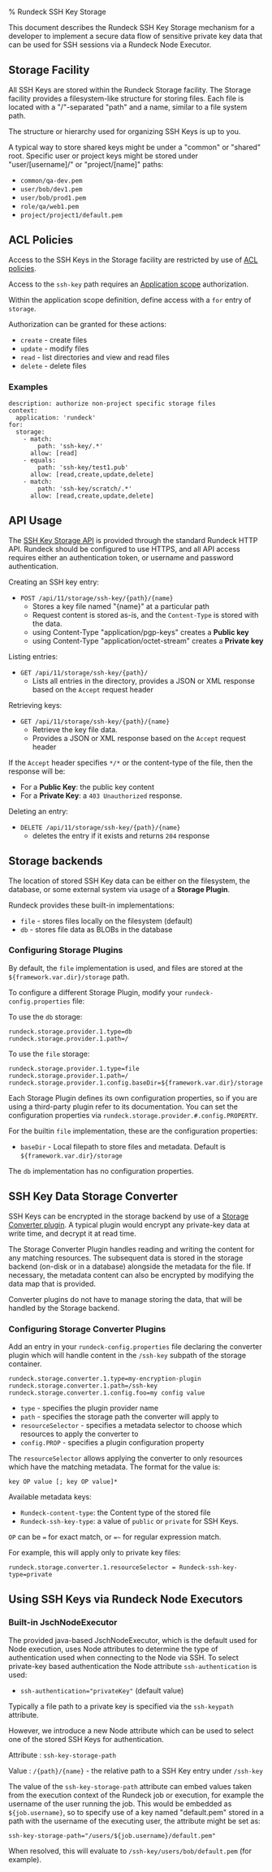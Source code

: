 % Rundeck SSH Key Storage

This document describes the Rundeck SSH Key Storage mechanism for a developer to implement a secure data flow of sensitive private key data that can be used for SSH sessions via a Rundeck Node Executor.

## Storage Facility

All SSH Keys are stored within the Rundeck Storage facility. The Storage facility provides a filesystem-like structure for storing files.  Each file is located with a "/"-separated "path" and a name, similar to a file system path.

The structure or hierarchy used for organizing SSH Keys is up to you.

A typical way to store shared keys might be under a "common" or "shared" root. Specific user or project keys might be stored under "user/[username]/" or "project/[name]" paths:

* `common/qa-dev.pem`
* `user/bob/dev1.pem`
* `user/bob/prod1.pem`
* `role/qa/web1.pem`
* `project/project1/default.pem`

## ACL Policies

Access to the SSH Keys in the Storage facility are restricted by use of [ACL policies](access-control-policy.html#).

Access to the `ssh-key` path requires an [Application scope](access-control-policy.html#application-scope-resources-and-actions) authorization.

Within the application scope definition, define access with a `for` entry of `storage`.

Authorization can be granted for these actions:

* `create` - create files
* `update` - modify files
* `read` - list directories and view and read files
* `delete` - delete files

### Examples

~~~~ {.yaml}
description: authorize non-project specific storage files
context:
  application: 'rundeck'
for:
  storage:
    - match:
        path: 'ssh-key/.*'
      allow: [read]
    - equals:
        path: 'ssh-key/test1.pub'
      allow: [read,create,update,delete]
    - match:
        path: 'ssh-key/scratch/.*'
      allow: [read,create,update,delete]
~~~~

## API Usage

The [SSH Key Storage API](../api/index.html#ssh-key-storage) is provided through the standard Rundeck HTTP API. Rundeck should be configured to use HTTPS, and all API access requires either an authentication token, or username and password authentication.

Creating an SSH key entry:

* `POST /api/11/storage/ssh-key/{path}/{name}`
    - Stores a key file named "{name}" at a particular path
    - Request content is stored as-is, and the `Content-Type` is stored with the data.
    - using Content-Type "application/pgp-keys" creates a **Public key**
    - using Content-Type "application/octet-stream" creates a **Private key**

Listing entries:

* `GET /api/11/storage/ssh-key/{path}/`
    - Lists all entries in the directory, provides a JSON or XML response based on the `Accept` request header

Retrieving keys:

* `GET /api/11/storage/ssh-key/{path}/{name}`
    - Retrieve the key file data.
    - Provides a JSON or XML response based on the `Accept` request header

If the `Accept` header specifies `*/*` or the content-type of the file, then the response will be:

* For a **Public Key**: the public key content
* For a **Private Key**: a `403 Unauthorized` response.

Deleting an entry:

* `DELETE /api/11/storage/ssh-key/{path}/{name}`
    - deletes the entry if it exists and returns `204` response

## Storage backends

The location of stored SSH Key data can be either on the filesystem, the database, or some external system via usage of a **Storage Plugin**.

Rundeck provides these built-in implementations:

* `file` - stores files locally on the filesystem (default)
* `db` - stores file data as BLOBs in the database

### Configuring Storage Plugins

By default, the `file` implementation is used, and files are stored at the `${framework.var.dir}/storage` path.

To configure a different Storage Plugin, modify your `rundeck-config.properties` file:

To use the `db` storage:

    rundeck.storage.provider.1.type=db
    rundeck.storage.provider.1.path=/

To use the `file` storage:

    rundeck.storage.provider.1.type=file
    rundeck.storage.provider.1.path=/
    rundeck.storage.provider.1.config.baseDir=${framework.var.dir}/storage

Each Storage Plugin defines its own configuration properties, so if you are using a third-party plugin refer to its documentation. You can set the configuration properties via `rundeck.storage.provider.#.config.PROPERTY`.

For the builtin `file` implementation, these are the configuration properties:

* `baseDir` - Local filepath to store files and metadata. Default is `${framework.var.dir}/storage`

The `db` implementation has no configuration properties.

## SSH Key Data Storage Converter

SSH Keys can be encrypted in the storage backend by use of a [Storage Converter plugin](../developer/storage-converter-plugin.html). A typical plugin would encrypt any private-key data at write time, and decrypt it at read time.

The Storage Converter Plugin handles reading and writing the content for any matching resources.  The subsequent data is stored in the storage backend (on-disk or in a database) alongside the metadata for the file.  If necessary, the metadata content can also be encrypted by modifying the data map that is provided.

Converter plugins do not have to manage storing the data, that will be handled by the Storage backend.

### Configuring Storage Converter Plugins

Add an entry in your `rundeck-config.properties` file declaring the converter plugin which will handle content in the `/ssh-key` subpath of the storage container.

~~~~
rundeck.storage.converter.1.type=my-encryption-plugin
rundeck.storage.converter.1.path=/ssh-key
rundeck.storage.converter.1.config.foo=my config value
~~~~

* `type` - specifies the plugin provider name
* `path` - specifies the storage path the converter will apply to
* `resourceSelector` - specifies a metadata selector to choose which resources to apply the converter to
* `config.PROP` - specifies a plugin configuration property

The `resourceSelector` allows applying the converter to only resources which have the matching metadata.  The format for the value is:

    key OP value [; key OP value]*

Available metadata keys:

* `Rundeck-content-type`: the Content type of the stored file
* `Rundeck-ssh-key-type`: a value of `public` or `private` for SSH Keys.

`OP` can be `=` for exact match, or `=~` for regular expression match.

For example, this will apply only to private key files:

    rundeck.storage.converter.1.resourceSelector = Rundeck-ssh-key-type=private

## Using SSH Keys via Rundeck Node Executors

### Built-in JschNodeExecutor

The provided java-based JschNodeExecutor, which is the default used for Node execution, uses Node attributes to determine the type of authentication used when connecting to the Node via SSH. To select private-key based authentication the Node attribute `ssh-authentication` is used:

* `ssh-authentication="privateKey"` (default value)

Typically a file path to a private key is specified via the `ssh-keypath` attribute.

However, we introduce a new Node attribute which can be used to select one of the stored SSH Keys for authentication.

Attribute
:    `ssh-key-storage-path`

Value
:    `/{path}/{name}` - the relative path to a SSH Key entry under `/ssh-key`

The value of the `ssh-key-storage-path` attribute can embed values taken from the execution context of the Rundeck job or execution, for example the username of the user running the job.  This would be embedded as `${job.username}`, so to specify use of a key named "default.pem" stored in a path with the username of the executing user, the attribute might be set as:

    ssh-key-storage-path="/users/${job.username}/default.pem"

When resolved, this will evaluate to `/ssh-key/users/bob/default.pem` (for example).
